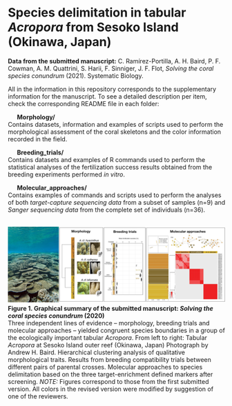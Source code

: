 
# Species delimitation in tabular <i>Acropora</i> from Sesoko Island (Okinawa, Japan)

<b>Data from the submitted manuscript:</b> C. Ramírez-Portilla, A. H. Baird, P. F. Cowman, A. M. Quattrini, S. Harii, F. Sinniger, J. F. Flot, <i>Solving the coral species conundrum</i> (2021). Systematic Biology. 

All in the information in this repository corresponds to the supplementary information for the manuscript. To see a detailed description per item, check the corresponding README file in each folder:

&ensp;&ensp;&ensp;<b>Morphology/</b><br>
Contains datasets, information and examples of scripts used to perform the morphological assessment of the coral skeletons and the color information recorded in the field.

&ensp;&ensp;&ensp;<b>Breeding_trials/</b><br>
Contains datasets and examples of R commands used to perform the statistical analyses of the fertilization success results obtained from the breeding experiments performed <i>in vitro</i>.

&ensp;&ensp;&ensp;<b>Molecular_approaches/</b><br>
Contains examples of commands and scripts used to perform the analyses of both <i>target-capture sequencing data</i> from a subset of samples (n=9) and <i>Sanger sequencing data</i>           from the complete set of individuals (n=36).
  <br>
  <br>

![Picture](Coralreef_Okinawa.jpg)
<b>Figure 1. Graphical summary of the submitted manuscript: <i>Solving the coral species conundrum</i> (2020)</b><br>
Three independent lines of evidence – morphology, breeding trials and molecular approaches – yielded congruent species boundaries in a group of the ecologically important tabular <i>Acropora</i>. From left to right: Tabular <i>Acropora</i> at Sesoko Island outer reef (Okinawa, Japan) Photograph by Andrew H. Baird. Hierarchical clustering analysis of qualitative morphological traits. Results from breeding compatibility trials between different pairs of parental crosses. Molecular approaches to species delimitation based on the three target-enrichment defined markers after screening. <i>NOTE:</i> Figures correspond to those from the first submitted version. All colors in the revised version were modified by suggestion of one of the reviewers.
